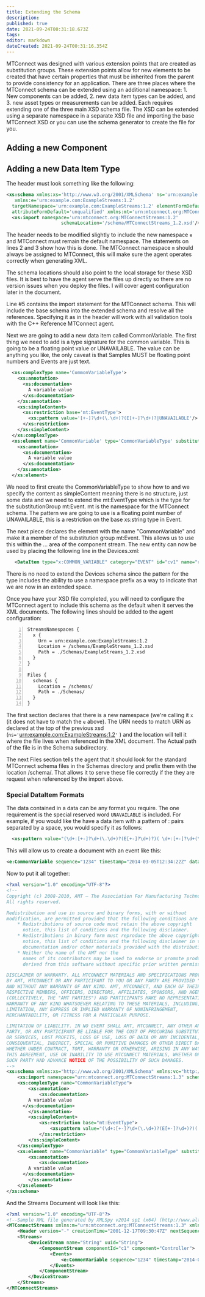 ```yaml
---
title: Extending the Schema
description: 
published: true
date: 2021-09-24T00:31:18.673Z
tags: 
editor: markdown
dateCreated: 2021-09-24T00:31:16.354Z
---
```


MTConnect was designed with various extension points that are created as
substitution groups. These extension points allow for new elements to be
created that have certain properties that must be inherited from the
parent to provide consistency for an application. There are three places
where the MTConnect schema can be extended using an additional
namespace: 1. New components can be added, 2. new data item types can be
added, and 3. new asset types or measurements can be added. Each
requires extending one of the three main XSD schema file. The XSD can be
extended using a separate namespace in a separate XSD file and importing
the base MTConnect XSD or you can use the schema generator to create the
file for you.

## Adding a new Component

## Adding a new Data Item Type

The header must look something like the following:

``` XML numberLines
<xs:schema xmlns:xs='http://www.w3.org/2001/XMLSchema' ns='urn:example.com:ExampleStreams:1.2'
   xmlns:e='urn:example.com:ExampleStreams:1.2'
  targetNamespace='urn:example.com:ExampleStreams:1.2' elementFormDefault='qualified'
  attributeFormDefault='unqualified' xmlns:mt='urn:mtconnect.org:MTConnectStreams:1.2'>
  <xs:import namespace='urn:mtconnect.org:MTConnectStreams:1.2'
                    schemaLocation='/schema/MTConnectStreams_1.2.xsd'/>
```

The header needs to be modified slightly to include the new namespace
`e` and MTConnect must remain the default namespace. The statements on
lines 2 and 3 show how this is done. The MTConnect namespace `m` should
always be assigned to MTConnect, this will make sure the agent operates
correctly when generating XML.

The schema locations should also point to the local storage for these
XSD files. It is best to have the agent serve the files up directly so
there are no version issues when you deploy the files. I will cover
agent configuration later in the document.

Line \#5 contains the import statement for the MTConnect schema. This
will include the base schema into the extended schema and resolve all
the references. Specifying it as in the header will work with all
validation tools with the C++ Reference MTConnect agent.

Next we are going to add a new data item called CommonVariable. The
first thing we need to add is a type signature for the common variable.
This is going to be a floating point value or UNAVAILABLE. The value can
be anything you like, the only caveat is that Samples MUST be floating
point numbers and Events are just text.

``` XML numberLines
  <xs:complexType name='CommonVariableType'>
    <xs:annotation>
      <xs:documentation>
        A variable value
      </xs:documentation>
    </xs:annotation>
    <xs:simpleContent>
      <xs:restriction base='mt:EventType'>
        <xs:pattern value='[+-]?\d+(\.\d+)?(E[+-]?\d+)?|UNAVAILABLE'/>
      </xs:restriction>
    </xs:simpleContent>
  </xs:complexType>
  <xs:element name='CommonVariable' type='CommonVariableType' substitutionGroup='mt:Event'>
    <xs:annotation>
      <xs:documentation>
        A variable value
      </xs:documentation>
    </xs:annotation>
  </xs:element>
```

We need to first create the CommonVariableType to show how to and we
specify the content as simpleContent meaning there is no structure, just
some data and we need to extend the mt:EventType which is the type for
the substitutionGroup mt:Event. mt is the namespace for the MTConnect
schema. The pattern we are going to use is a floating point number of
UNAVAILABLE, this is a restriction on the base xs:string type in Event.

The next piece declares the element with the name "CommonVariable" and
make it a member of the substitution group mt:Event. This allows us to
use this within the <Events>...</Events> area of the component stream.
The new entity can now be used by placing the following line in the
Devices.xml:

``` XML
   <DataItem type="x:COMMON_VARIABLE" category="EVENT" id="cv1" name="reg_1" />
```

There is no need to extend the Devices schema since the pattern for the
type includes the ability to use a namespace prefix as a way to indicate
that we are now in an extended space.

Once you have your XSD file completed, you will need to configure the
MTConnect agent to include this schema as the default when it serves the
XML documents. The following lines should be added to the agent
configuration:

``` numberLines
StreamsNamespaces {
  x {
    Urn = urn:example.com:ExampleStreams:1.2
    Location = /schemas/ExampleStreams_1.2.xsd
    Path = ./Schemas/ExampleStreams_1.2.xsd
  }
}

Files {
  schemas {
    Location = /schemas/
    Path = ./Schemas/
  }
}
```

The first section declares that there is a new namespace (we're calling
it `x` (it does not have to match the `e` above). The URN needs to match
URN as declared at the top of the previous xsd
(`ns='`<urn:example.com:ExampleStreams:1.2>`'` ) and the location will
tell it where the file lives when referenced in the XML document. The
Actual path of the file is in the Schema subdirectory.

The next Files section tells the agent that it should look for the
standard MTConnect schema files in the Schemas directory and prefix them
with the location /schema/. That allows it to serve these file correctly
if the they are request when referenced by the import above.

### Special DataItem Formats

The data contained in a data can be any format you require. The one
requirement is the special reserved word `UNAVAILABLE` is included. For
example, if you would like the have a data item with a pattern of
<name>:<value> pairs separated by a space, you would specify it as
follows:

``` XML
  <xs:pattern value="(\d+:[+-]?\d+(\.\d+)?(E[+-]?\d+)?)( \d+:[+-]?\d+(\.\d+)?(E[+-]?\d+)?)*|UNAVAILABLE"/>
```

This will allow us to create a document with an event like this:

``` XML
<e:CommonVariable sequence="1234" timestamp="2014-03-05T12:34:22Z" dataItemId="cv1">1:9 2:0 3:0 4:0 5:1.2356 6:0 7:0 8:0 9:0 10:9 11:0 12:0 13:0 14:0 15:0 16:0 17:0 18:0 19:0 20:0 21:0 22:0 23:0 24:0 25:0 26:0 27:0 28:0 29:0 30:0 31:0 32:0 33:0 34:0 35:0 36:0 37:0 38:0 39:0 40:0 41:0 42:0 43:0 44:0 45:0 46:0 47:0 48:0 49:0 50:0 51:191.34 52:0 53:0 54:0 55:0 56:0 57:0 58:0 59:0 60:0 61:0 62:0 63:0 64:0 65:0 66:0 67:0 68:0 69:0 70:0 71:0 72:0 73:0 74:0 75:0 76:0 77:0 78:0 79:0 80:0 81:0 82:0 83:0 84:0 85:0 86:0 87:0 88:0 89:0 90:0 91:0 92:0 93:0 94:0 95:0 96:0 97:0 98:0 99:0 100:0 101:191.34 102:0 103:0 104:0 105:0 106:0 107:0 108:0 109:0 110:0 111:0 112:0 113:0 114:0 115:0 116:0 117:0 118:0 119:0 120:0 121:0 122:0 123:0 124:0 125:0 126:0 127:0 128:0 129:0 130:0 131:0 132:0 133:0 134:0 135:0 136:0 137:0 138:0 139:0 140:0 141:0 142:0 143:0 144:0 145:0 146:0 147:0 148:0 149:0 150:0 151:191.34 152:0 153:0 154:0 155:0 156:0 157:0 158:0 159:0 160:0 161:0 162:0 163:0 164:0 165:0 166:0 167:0 168:0 169:0 170:0 171:0 172:0 173:0 174:0 175:0 176:0 177:0 178:0 179:0 180:0 181:0 182:0 183:0 184:0 185:0 186:0 187:0 188:0 189:0 190:0 191:0 192:0 193:0 194:0 195:0 196:0 197:0 198:0 199:0 200:0</e:CommonVariable>
```

Now to put it all together:

``` XML numberLines
<?xml version="1.0" encoding="UTF-8"?>
<!--
Copyright (c) 2008-2010, AMT – The Association For Manufacturing Technology (“AMT”)
All rights reserved.

Redistribution and use in source and binary forms, with or without
modification, are permitted provided that the following conditions are met:
    * Redistributions of source code must retain the above copyright
      notice, this list of conditions and the following disclaimer.
    * Redistributions in binary form must reproduce the above copyright
      notice, this list of conditions and the following disclaimer in the
      documentation and/or other materials provided with the distribution.
    * Neither the name of the AMT nor the
      names of its contributors may be used to endorse or promote products
      derived from this software without specific prior written permission.

DISCLAIMER OF WARRANTY. ALL MTCONNECT MATERIALS AND SPECIFICATIONS PROVIDED
BY AMT, MTCONNECT OR ANY PARTICIPANT TO YOU OR ANY PARTY ARE PROVIDED "AS IS"
AND WITHOUT ANY WARRANTY OF ANY KIND. AMT, MTCONNECT, AND EACH OF THEIR
RESPECTIVE MEMBERS, OFFICERS, DIRECTORS, AFFILIATES, SPONSORS, AND AGENTS
(COLLECTIVELY, THE "AMT PARTIES") AND PARTICIPANTS MAKE NO REPRESENTATION OR
WARRANTY OF ANY KIND WHATSOEVER RELATING TO THESE MATERIALS, INCLUDING, WITHOUT
LIMITATION, ANY EXPRESS OR IMPLIED WARRANTY OF NONINFRINGEMENT,
MERCHANTABILITY, OR FITNESS FOR A PARTICULAR PURPOSE.

LIMITATION OF LIABILITY. IN NO EVENT SHALL AMT, MTCONNECT, ANY OTHER AMT
PARTY, OR ANY PARTICIPANT BE LIABLE FOR THE COST OF PROCURING SUBSTITUTE GOODS
OR SERVICES, LOST PROFITS, LOSS OF USE, LOSS OF DATA OR ANY INCIDENTAL,
CONSEQUENTIAL, INDIRECT, SPECIAL OR PUNITIVE DAMAGES OR OTHER DIRECT DAMAGES,
WHETHER UNDER CONTRACT, TORT, WARRANTY OR OTHERWISE, ARISING IN ANY WAY OUT OF
THIS AGREEMENT, USE OR INABILITY TO USE MTCONNECT MATERIALS, WHETHER OR NOT
SUCH PARTY HAD ADVANCE NOTICE OF THE POSSIBILITY OF SUCH DAMAGES.
-->
<xs:schema xmlns:xs="http://www.w3.org/2001/XMLSchema" xmlns:vc="http://www.w3.org/2007/XMLSchema-versioning" ns="urn:example.com:ExampleStreams:1.3" xmlns:e="urn:example.com:ExampleStreams:1.3" xmlns:mt="urn:mtconnect.org:MTConnectStreams:1.3" targetNamespace="urn:example.com:ExampleStreams:1.3" elementFormDefault="qualified" attributeFormDefault="unqualified" vc:minVersion="1.1">
    <xs:import namespace="urn:mtconnect.org:MTConnectStreams:1.3" schemaLocation="/Schemas/MTConnectStreams_1.3.xsd"/>
    <xs:complexType name="CommonVariableType">
        <xs:annotation>
            <xs:documentation>
        A variable value
      </xs:documentation>
        </xs:annotation>
        <xs:simpleContent>
            <xs:restriction base="mt:EventType">
                <xs:pattern value="(\d+:[+-]?\d+(\.\d+)?(E[+-]?\d+)?)( \d+:[+-]?\d+(\.\d+)?(E[+-]?\d+)?)*|UNAVAILABLE"/>
            </xs:restriction>
        </xs:simpleContent>
    </xs:complexType>
    <xs:element name="CommonVariable" type="CommonVariableType" substitutionGroup="mt:Event">
        <xs:annotation>
            <xs:documentation>
        A variable value
      </xs:documentation>
        </xs:annotation>
    </xs:element>
</xs:schema>
```

And the Streams Document will look like this:

``` XML numberLines
<?xml version="1.0" encoding="UTF-8"?>
<!--Sample XML file generated by XMLSpy v2014 sp1 (x64) (http://www.altova.com)-->
<MTConnectStreams xmlns:m="urn:mtconnect.org:MTConnectStreams:1.3" xmlns:xsi="http://www.w3.org/2001/XMLSchema-instance" xsi:schemaLocation="urn:example.com:ExampleStreams:1.3 /Streams/ExampleStream_1.3.xsd" ns="urn:mtconnect.org:MTConnectStreams:1.3"  xmlns:e="urn:example.com:ExampleStreams:1.3">
    <Header version="-" creationTime="2001-12-17T09:30:47Z" nextSequence="1" lastSequence="1" firstSequence="1" instanceId="1" sender="String" bufferSize="1">String</Header>
    <Streams>
        <DeviceStream name="String" uuid="String">
            <ComponentStream componentId="c1" component="Controller">
                <Events>
                    <e:CommonVariable sequence="1234" timestamp="2014-03-05T12:34:22Z" dataItemId="cv1">1:9 2:0 3:0 4:0 5:1.2356 6:0 7:0 8:0 9:0 10:9 11:0 12:0 13:0 14:0 15:0 16:0 17:0 18:0 19:0 20:0 21:0 22:0 23:0 24:0 25:0 26:0 27:0 28:0 29:0 30:0 31:0 32:0 33:0 34:0 35:0 36:0 37:0 38:0 39:0 40:0 41:0 42:0 43:0 44:0 45:0 46:0 47:0 48:0 49:0 50:0 51:191.34 52:0 53:0 54:0 55:0 56:0 57:0 58:0 59:0 60:0 61:0 62:0 63:0 64:0 65:0 66:0 67:0 68:0 69:0 70:0 71:0 72:0 73:0 74:0 75:0 76:0 77:0 78:0 79:0 80:0 81:0 82:0 83:0 84:0 85:0 86:0 87:0 88:0 89:0 90:0 91:0 92:0 93:0 94:0 95:0 96:0 97:0 98:0 99:0 100:0 101:191.34 102:0 103:0 104:0 105:0 106:0 107:0 108:0 109:0 110:0 111:0 112:0 113:0 114:0 115:0 116:0 117:0 118:0 119:0 120:0 121:0 122:0 123:0 124:0 125:0 126:0 127:0 128:0 129:0 130:0 131:0 132:0 133:0 134:0 135:0 136:0 137:0 138:0 139:0 140:0 141:0 142:0 143:0 144:0 145:0 146:0 147:0 148:0 149:0 150:0 151:191.34 152:0 153:0 154:0 155:0 156:0 157:0 158:0 159:0 160:0 161:0 162:0 163:0 164:0 165:0 166:0 167:0 168:0 169:0 170:0 171:0 172:0 173:0 174:0 175:0 176:0 177:0 178:0 179:0 180:0 181:0 182:0 183:0 184:0 185:0 186:0 187:0 188:0 189:0 190:0 191:0 192:0 193:0 194:0 195:0 196:0 197:0 198:0 199:0 200:0</e:CommonVariable>
                </Events>
            </ComponentStream>
        </DeviceStream>
    </Streams>
</MTConnectStreams>
```